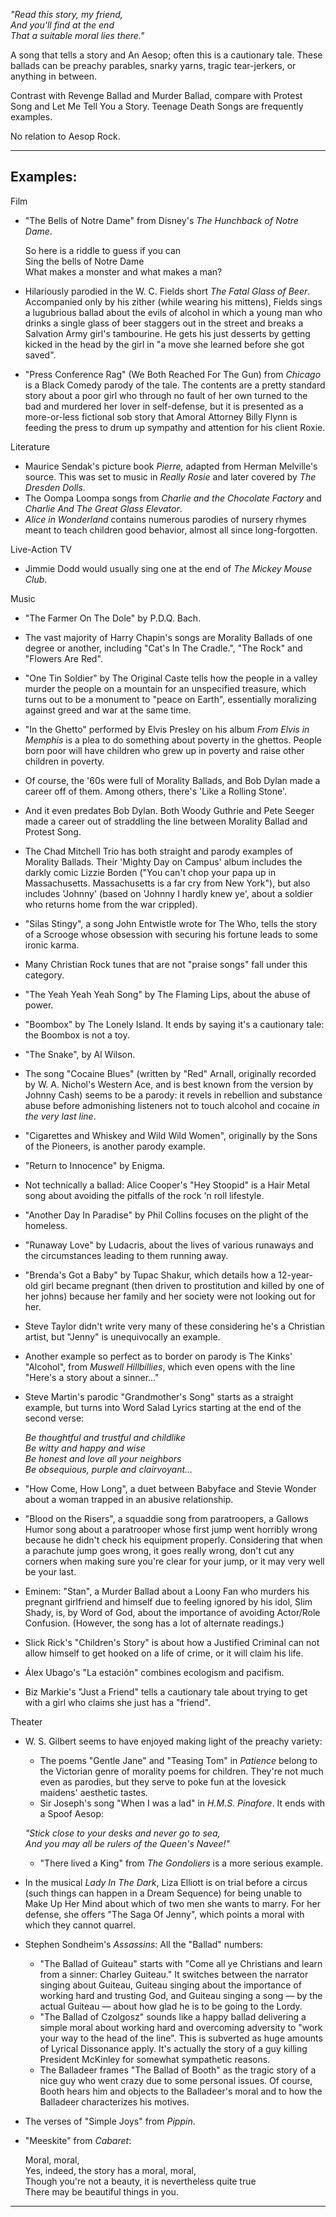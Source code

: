 _"Read this story, my friend,_  
_And you'll find at the end_  
_That a suitable moral lies there."_

A song that tells a story and An Aesop; often this is a cautionary tale. These ballads can be preachy parables, snarky yarns, tragic tear-jerkers, or anything in between.

Contrast with Revenge Ballad and Murder Ballad, compare with Protest Song and Let Me Tell You a Story. Teenage Death Songs are frequently examples.

No relation to Aesop Rock.

___

## Examples:

Film

-   "The Bells of Notre Dame" from Disney's _The Hunchback of Notre Dame_.
    
    So here is a riddle to guess if you can  
    Sing the bells of Notre Dame  
    What makes a monster and what makes a man?
    
-   Hilariously parodied in the W. C. Fields short _The Fatal Glass of Beer_. Accompanied only by his zither (while wearing his mittens), Fields sings a lugubrious ballad about the evils of alcohol in which a young man who drinks a single glass of beer staggers out in the street and breaks a Salvation Army girl's tambourine. He gets his just desserts by getting kicked in the head by the girl in "a move she learned before she got saved".
-   "Press Conference Rag" (We Both Reached For The Gun) from _Chicago_ is a Black Comedy parody of the tale. The contents are a pretty standard story about a poor girl who through no fault of her own turned to the bad and murdered her lover in self-defense, but it is presented as a more-or-less fictional sob story that Amoral Attorney Billy Flynn is feeding the press to drum up sympathy and attention for his client Roxie.

Literature

-   Maurice Sendak's picture book _Pierre,_ adapted from Herman Melville's source. This was set to music in _Really Rosie_ and later covered by _The Dresden Dolls._
-   The Oompa Loompa songs from _Charlie and the Chocolate Factory_ and _Charlie And The Great Glass Elevator_.
-   _Alice in Wonderland_ contains numerous parodies of nursery rhymes meant to teach children good behavior, almost all since long-forgotten.

Live-Action TV

-   Jimmie Dodd would usually sing one at the end of _The Mickey Mouse Club_.

Music

-   "The Farmer On The Dole" by P.D.Q. Bach.
-   The vast majority of Harry Chapin's songs are Morality Ballads of one degree or another, including "Cat's In The Cradle.", "The Rock" and "Flowers Are Red".
-   "One Tin Soldier" by The Original Caste tells how the people in a valley murder the people on a mountain for an unspecified treasure, which turns out to be a monument to "peace on Earth", essentially moralizing against greed and war at the same time.
-   "In the Ghetto" performed by Elvis Presley on his album _From Elvis in Memphis_ is a plea to do something about poverty in the ghettos. People born poor will have children who grew up in poverty and raise other children in poverty.
-   Of course, the '60s were full of Morality Ballads, and Bob Dylan made a career off of them. Among others, there's 'Like a Rolling Stone'.
-   And it even predates Bob Dylan. Both Woody Guthrie and Pete Seeger made a career out of straddling the line between Morality Ballad and Protest Song.
-   The Chad Mitchell Trio has both straight and parody examples of Morality Ballads. Their 'Mighty Day on Campus' album includes the darkly comic Lizzie Borden ("You can't chop your papa up in Massachusetts. Massachusetts is a far cry from New York"), but also includes 'Johnny' (based on 'Johnny I hardly knew ye', about a soldier who returns home from the war crippled).
-   "Silas Stingy", a song John Entwistle wrote for The Who, tells the story of a Scrooge whose obsession with securing his fortune leads to some ironic karma.
-   Many Christian Rock tunes that are not "praise songs" fall under this category.
-   "The Yeah Yeah Yeah Song" by The Flaming Lips, about the abuse of power.
-   "Boombox" by The Lonely Island. It ends by saying it's a cautionary tale: the Boombox is not a toy.
-   "The Snake", by Al Wilson.
-   The song "Cocaine Blues" (written by "Red" Arnall, originally recorded by W. A. Nichol's Western Ace, and is best known from the version by Johnny Cash) seems to be a parody: it revels in rebellion and substance abuse before admonishing listeners not to touch alcohol and cocaine _in the very last line_.
-   "Cigarettes and Whiskey and Wild Wild Women", originally by the Sons of the Pioneers, is another parody example.
-   "Return to Innocence" by Enigma.
-   Not technically a ballad: Alice Cooper's "Hey Stoopid" is a Hair Metal song about avoiding the pitfalls of the rock 'n roll lifestyle.
-   "Another Day In Paradise" by Phil Collins focuses on the plight of the homeless.
-   "Runaway Love" by Ludacris, about the lives of various runaways and the circumstances leading to them running away.
-   "Brenda's Got a Baby" by Tupac Shakur, which details how a 12-year-old girl became pregnant (then driven to prostitution and killed by one of her johns) because her family and her society were not looking out for her.
-   Steve Taylor didn't write very many of these considering he's a Christian artist, but "Jenny" is unequivocally an example.
-   Another example so perfect as to border on parody is The Kinks' "Alcohol", from _Muswell Hillbillies_, which even opens with the line "Here's a story about a sinner..."
-   Steve Martin's parodic "Grandmother's Song" starts as a straight example, but turns into Word Salad Lyrics starting at the end of the second verse:
    
    _Be thoughtful and trustful and childlike  
    Be witty and happy and wise  
    Be honest and love all your neighbors  
    Be obsequious, purple and clairvoyant..._
    
-   "How Come, How Long", a duet between Babyface and Stevie Wonder about a woman trapped in an abusive relationship.
-   "Blood on the Risers", a squaddie song from paratroopers, a Gallows Humor song about a paratrooper whose first jump went horribly wrong because he didn't check his equipment properly. Considering that when a parachute jump goes wrong, it goes really wrong, don't cut any corners when making sure you're clear for your jump, or it may very well be your last.
-   Eminem: "Stan", a Murder Ballad about a Loony Fan who murders his pregnant girlfriend and himself due to feeling ignored by his idol, Slim Shady, is, by Word of God, about the importance of avoiding Actor/Role Confusion. (However, the song has a lot of alternate readings.)
-   Slick Rick's "Children's Story" is about how a Justified Criminal can not allow himself to get hooked on a life of crime, or it will claim his life.
-   Álex Ubago's "La estación" combines ecologism and pacifism.
-   Biz Markie's "Just a Friend" tells a cautionary tale about trying to get with a girl who claims she just has a "friend".

Theater

-   W. S. Gilbert seems to have enjoyed making light of the preachy variety:
    
    -   The poems "Gentle Jane" and "Teasing Tom" in _Patience_ belong to the Victorian genre of morality poems for children. They're not much even as parodies, but they serve to poke fun at the lovesick maidens' aesthetic tastes.
    -   Sir Joseph's song "When I was a lad" in _H.M.S. Pinafore_. It ends with a Spoof Aesop:
    
    _"Stick close to your desks and never go to sea,  
    And you may all be rulers of the Queen's Navee!"_
    
    -   "There lived a King" from _The Gondoliers_ is a more serious example.
-   In the musical _Lady In The Dark_, Liza Elliott is on trial before a circus (such things can happen in a Dream Sequence) for being unable to Make Up Her Mind about which of two men she wants to marry. For her defense, she offers "The Saga Of Jenny", which points a moral with which they cannot quarrel.
-   Stephen Sondheim's _Assassins_: All the "Ballad" numbers:
    -   "The Ballad of Guiteau" starts with "Come all ye Christians and learn from a sinner: Charley Guiteau." It switches between the narrator singing about Guiteau, Guiteau singing about the importance of working hard and trusting God, and Guiteau singing a song — by the actual Guiteau — about how glad he is to be going to the Lordy.
    -   "The Ballad of Czolgosz" sounds like a happy ballad delivering a simple moral about working hard and overcoming adversity to "work your way to the head of the line". This is subverted as huge amounts of Lyrical Dissonance apply. It's actually the story of a guy killing President McKinley for somewhat sympathetic reasons.
    -   The Balladeer frames "The Ballad of Booth" as the tragic story of a nice guy who went crazy due to some personal issues. Of course, Booth hears him and objects to the Balladeer's moral and to how the Balladeer characterizes his motives.
-   The verses of "Simple Joys" from _Pippin_.
-   "Meeskite" from _Cabaret_:
    
    Moral, moral,  
    Yes, indeed, the story has a moral, moral,  
    Though you're not a beauty, it is nevertheless quite true  
    There may be beautiful things in you.
    

___